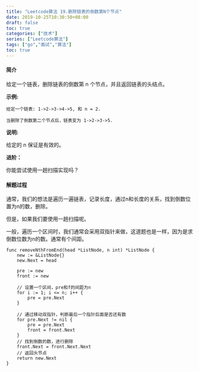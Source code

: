 ```yaml
---
title: "Leetcode算法 19.删除链表的倒数第N个节点"
date: 2019-10-25T10:30:50+08:00
draft: false
toc: true
categories: ["技术"]
series: ["Leetcode算法"]
tags: ["go","面试","算法"]
toc: true
---
```


#### 简介

给定一个链表，删除链表的倒数第 n 个节点，并且返回链表的头结点。

**示例:**

``` golang
给定一个链表: 1->2->3->4->5, 和 n = 2.

当删除了倒数第二个节点后，链表变为 1->2->3->5.
```

**说明:**

给定的 n 保证是有效的。

**进阶：**

你能尝试使用一趟扫描实现吗？

#### 解题过程

通常，我们的想法是遍历一遍链表，记录长度，通过n和长度的关系，找到倒数位置为n的数，删除。

但是，如果我们要使用一趟扫描呢。

一般，遍历一个区间时，我们通常会采用双指针来做，这道题也是一样，因为是求倒数位数为n的数。通常有个间距。


``` golang
func removeNthFromEnd(head *ListNode, n int) *ListNode {
	new := &ListNode{}
	new.Next = head

	pre := new
	front := new

	// 设置一个区间，pre和f的间距为n
	for i := 1; i <= n; i++ {
		pre = pre.Next
	}

	// 通过移动双指针，判断最后一个指针后面是否还有数
	for pre.Next != nil {
		pre = pre.Next
		front = front.Next
	}
	// 找到倒数的数，进行删除
	front.Next = front.Next.Next
	// 返回头节点
	return new.Next
}
```